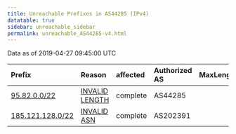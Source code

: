```yaml
---
title: Unreachable Prefixes in AS44285 (IPv4)
datatable: true
sidebar: unreachable_sidebar
permalink: unreachable_AS44285-v4.html
---
```


Data as of 2019-04-27 09:45:00 UTC


<div class="datatable-begin"></div>

| Prefix                                                     | Reason                                                                                                  | affected   | Authorized AS   |   MaxLength | Anchor                                         |   unreachable /24s |
|:-----------------------------------------------------------|:--------------------------------------------------------------------------------------------------------|:-----------|:----------------|------------:|:-----------------------------------------------|-------------------:|
| [95.82.0.0/22](https://stat.ripe.net/95.82.0.0/22)         | [INVALID LENGTH](https://rpki-validator.ripe.net/announcement-preview?asn=AS44285&prefix=95.82.0.0/22)  | complete   | AS44285         |          18 | [RIPE](unreachable_RIPE_NCC_RPKI_Root-v4.html) |                  4 |
| [185.121.128.0/22](https://stat.ripe.net/185.121.128.0/22) | [INVALID ASN](https://rpki-validator.ripe.net/announcement-preview?asn=AS44285&prefix=185.121.128.0/22) | complete   | AS202391        |          22 | [RIPE](unreachable_RIPE_NCC_RPKI_Root-v4.html) |                  4 |

<div class="datatable-end"></div>